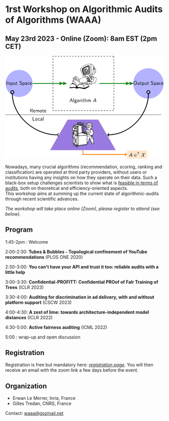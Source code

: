 # 1rst Workshop on Algorithmic Audits of Algorithms (WAAA)
## May 23rd 2023 - Online (Zoom): 8am EST (2pm CET) 

<img src="./audit.png" width="600" alt="banner" class="center">

Nowadays, many crucial algorithms (recommendation, scoring, ranking and classification) are operated at third party providers, without users or institutions having any insights on how they operate on their data. Such a black-box setup challenges scientists to show what is [feasible in terms of audits](https://github.com/erwanlemerrer/awesome-audit-algorithms), both on theoretical and efficiency-oriented aspects.\
This workshop aims at summing up the current state of algorithmic-audits through recent scientific advances.

*The workshop will take place online (Zoom), please register to attend (see below).*

## Program

1:45-2pm : Welcome

2:00-2:30: **Tubes & Bubbles - Topological confinement of YouTube recommendations** (PLOS ONE 2020)

2:30-3:00: **You can't have your API and trust it too: reliable audits with a little help**

3:00-3:30: **Confidential-PROFITT: Confidential PROof of FaIr Training of Trees** (ICLR 2023)

3:30-4:00: **Auditing for discrimination in ad delivery, with and without platform support** (CSCW 2023)

4:00-4:30: **A zest of lime: towards architecture-independent model distances** (ICLR 2022)

4:30-5:00: **Active fairness auditing** (ICML 2022)

5:00     : wrap-up and open discussion

## Registration

Registration is free but mandatory here: [*registration page*](https://framaforms.org/registration-for-waaa-may-23rd-1678973540). You will then receive an email with the zoom link a few days before the event.

## Organization
* Erwan Le Merrer, Inria, France
* Gilles Tredan, CNRS, France

Contact: waaa@gozmail.net
